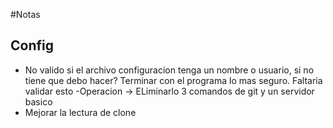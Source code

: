 #Notas

## Config
- No valido si el archivo configuracion tenga un nombre o usuario, si no tiene que debo hacer? Terminar con el programa lo mas seguro. Faltaria validar esto
-Operacion -> ELiminarlo
3 comandos de git y un servidor basico
- Mejorar la lectura de clone

